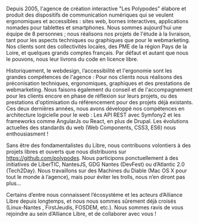 Depuis 2005, l'agence de création interactive "Les Polypodes" élabore et produit des dispositifs de communication numériques qui se veulent ergonomiques et accessibles : sites web, bornes interactives, applications nomades pour tablettes et smartphones. Nous sommes aujourd'hui une équipe de 8 personnes ;  nous réalisons nos projets de l'étude à la livraison, tant pour les aspects techniques ou graphiques que pour le webmarketing. Nos clients sont des collectivités locales, des PME de la région Pays de la Loire, et quelques grands comptes français. Par défaut et autant que nous le pouvons, nous leur livrons du code en licence libre. 


Historiquement, le webdesign, l’accessibilité et l'ergonomie sont les grandes compétences de l'agence : Pour nos clients nous réalisons des préconisation techniques, ergonomiques, graphiques et des prestations de webmarketing. Nous faisons également du conseil et de l'accompagnement pour les clients encore en phase de réflexion sur leurs projets, ou des prestations d'optimisation du référencement pour des projets déjà existants.
Ces deux dernières années, nous avons développé nos compétences en architecture logicielle pour le web : Les API REST avec Symfony2 et les frameworks comme AngularJs ou React, en plus de Drupal. Les évolutions actuelles des standards du web (Web Components, CSS3, ES6) nous enthousiasment !


Sans être des fondamentalistes du Libre, nous contribuons volontiers à des projets libres et ouverts que nous distribuons sur https://github.com/polypodes. Nous participons ponctuellement à des initiatives de LiberTIC, NantesJS, GDG Nantes (DevFest) ou d’Atlantic 2.0 (Tech2Day). Nous travaillons sur des Machines du Diable (Mac OS X pour tout le monde à l’agence), mais pour éviter les trolls, nous n’en diront pas plus...

Certains d’entre nous connaissent l’écosystème et les acteurs d’Alliance Libre depuis longtemps, et nous nous sommes sûrement déjà croisés (Linux-Nantes , FirstJeudis, FOSDEM, etc.). Nous sommes ravis de vous rejoindre au sein d’Alliance Libre, et de collaborer avec vous !
 
